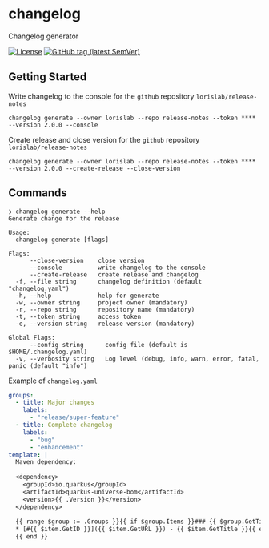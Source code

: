 # changelog

Changelog generator

[![License](https://img.shields.io/github/license/lorislab/changelog?style=for-the-badge&logo=apache)](https://www.apache.org/licenses/LICENSE-2.0)
[![GitHub tag (latest SemVer)](https://img.shields.io/github/v/tag/lorislab/changelog?logo=github&style=for-the-badge)](https://github.com/lorislab/changelog/releases/latest)

## Getting Started

Write changelog to the console for the `github` repository `lorislab/release-notes`
```shell script
changelog generate --owner lorislab --repo release-notes --token **** --version 2.0.0 --console
```
Create release and close version for the `github` repository `lorislab/release-notes`
```shell script
changelog generate --owner lorislab --repo release-notes --token **** --version 2.0.0 --create-release --close-version
```
## Commands

```shell script
❯ changelog generate --help
Generate change for the release

Usage:
  changelog generate [flags]

Flags:
      --close-version    close version
      --console          write changelog to the console
      --create-release   create release and changelog
  -f, --file string      changelog definition (default "changelog.yaml")
  -h, --help             help for generate
  -w, --owner string     project owner (mandatory)
  -r, --repo string      repository name (mandatory)
  -t, --token string     access token
  -e, --version string   release version (mandatory)

Global Flags:
      --config string      config file (default is $HOME/.changelog.yaml)
  -v, --verbosity string   Log level (debug, info, warn, error, fatal, panic (default "info")
```
Example of `changelog.yaml`
```yaml
groups:
  - title: Major changes
    labels: 
      - "release/super-feature"
  - title: Complete changelog
    labels: 
      - "bug"
      - "enhancement"
template: |
  Maven dependency:
  
  <dependency>
    <groupId>io.quarkus</groupId>
    <artifactId>quarkus-universe-bom</artifactId>
    <version>{{ .Version }}</version>
  </dependency>
  
  {{ range $group := .Groups }}{{ if $group.Items }}### {{ $group.GetTitle }}{{ range $item := $group.Items }}
  * [#{{ $item.GetID }}]({{ $item.GetURL }}) - {{ $item.GetTitle }}{{ end }}{{ end }}
  {{ end }}
```